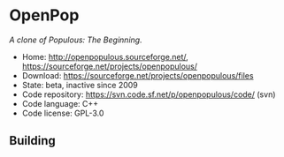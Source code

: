 # OpenPop

_A clone of Populous: The Beginning._

- Home: http://openpopulous.sourceforge.net/, https://sourceforge.net/projects/openpopulous/
- Download: https://sourceforge.net/projects/openpopulous/files
- State: beta, inactive since 2009
- Code repository: https://svn.code.sf.net/p/openpopulous/code/ (svn)
- Code language: C++
- Code license: GPL-3.0

## Building

